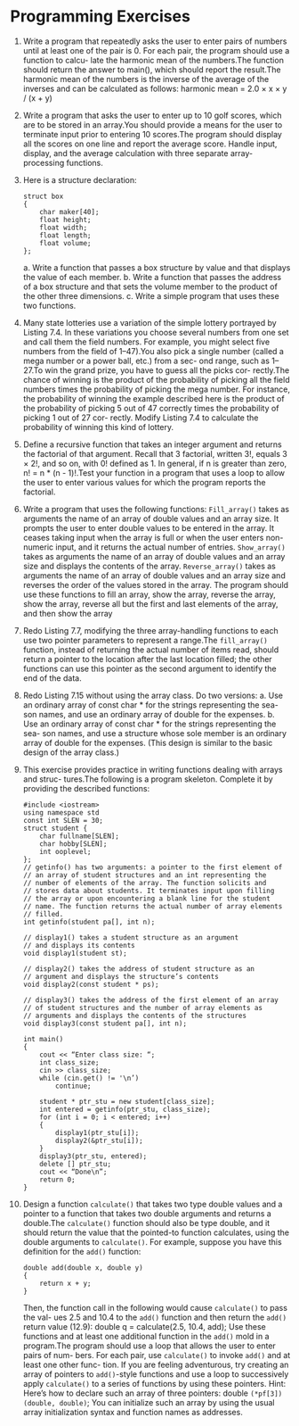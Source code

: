 # Programming Exercises

1. Write a program that repeatedly asks the user to enter pairs of numbers until at
   least one of the pair is 0. For each pair, the program should use a function to calcu-
   late the harmonic mean of the numbers.The function should return the answer to
   main(), which should report the result.The harmonic mean of the numbers is the
   inverse of the average of the inverses and can be calculated as follows:
   harmonic mean = 2.0 × x × y / (x + y)

2. Write a program that asks the user to enter up to 10 golf scores, which are to be
   stored in an array.You should provide a means for the user to terminate input prior
   to entering 10 scores.The program should display all the scores on one line and
   report the average score. Handle input, display, and the average calculation with
   three separate array-processing functions.

3. Here is a structure declaration:
   ```
   struct box
   {
       char maker[40];
       float height;
       float width;
       float length;
       float volume;
   };
   ```
   a. Write a function that passes a box structure by value and that displays the
   value of each member.
   b. Write a function that passes the address of a box structure and that sets the
   volume member to the product of the other three dimensions.
   c. Write a simple program that uses these two functions.

4. Many state lotteries use a variation of the simple lottery portrayed by Listing 7.4. In
   these variations you choose several numbers from one set and call them the field
   numbers. For example, you might select five numbers from the field of 1–47).You
   also pick a single number (called a mega number or a power ball, etc.) from a sec-
   ond range, such as 1–27.To win the grand prize, you have to guess all the picks cor-
   rectly.The chance of winning is the product of the probability of picking all the
   field numbers times the probability of picking the mega number. For instance, the
   probability of winning the example described here is the product of the probability
   of picking 5 out of 47 correctly times the probability of picking 1 out of 27 cor-
   rectly. Modify Listing 7.4 to calculate the probability of winning this kind of lottery.

5. Define a recursive function that takes an integer argument and returns the factorial
   of that argument. Recall that 3 factorial, written 3!, equals 3 × 2!, and so on, with 0!
   defined as 1. In general, if n is greater than zero, n! = n * (n - 1)!.Test your function
   in a program that uses a loop to allow the user to enter various values for which the
   program reports the factorial.

6. Write a program that uses the following functions:
   `Fill_array()` takes as arguments the name of an array of double values and an
   array size. It prompts the user to enter double values to be entered in the array. It
   ceases taking input when the array is full or when the user enters non-numeric
   input, and it returns the actual number of entries.
   `Show_array()` takes as arguments the name of an array of double values and an
   array size and displays the contents of the array.
   `Reverse_array()` takes as arguments the name of an array of double values and an
   array size and reverses the order of the values stored in the array.
   The program should use these functions to fill an array, show the array, reverse the
   array, show the array, reverse all but the first and last elements of the array, and then
   show the array

7. Redo Listing 7.7, modifying the three array-handling functions to each use two
   pointer parameters to represent a range.The `fill_array()` function, instead of
   returning the actual number of items read, should return a pointer to the location
   after the last location filled; the other functions can use this pointer as the second
   argument to identify the end of the data.

8. Redo Listing 7.15 without using the array class. Do two versions:
   a. Use an ordinary array of const char * for the strings representing the sea-
   son names, and use an ordinary array of double for the expenses.
   b. Use an ordinary array of const char * for the strings representing the sea-
   son names, and use a structure whose sole member is an ordinary array of
   double for the expenses. (This design is similar to the basic design of the
   array class.)

9. This exercise provides practice in writing functions dealing with arrays and struc-
   tures.The following is a program skeleton. Complete it by providing the described
   functions:
   ```   
   #include <iostream>
   using namespace std
   const int SLEN = 30;
   struct student {
       char fullname[SLEN];
       char hobby[SLEN];
       int ooplevel;
   };
   // getinfo() has two arguments: a pointer to the first element of
   // an array of student structures and an int representing the
   // number of elements of the array. The function solicits and
   // stores data about students. It terminates input upon filling
   // the array or upon encountering a blank line for the student
   // name. The function returns the actual number of array elements
   // filled.
   int getinfo(student pa[], int n);
   
   // display1() takes a student structure as an argument
   // and displays its contents
   void display1(student st);
   
   // display2() takes the address of student structure as an
   // argument and displays the structure’s contents
   void display2(const student * ps);
   
   // display3() takes the address of the first element of an array
   // of student structures and the number of array elements as
   // arguments and displays the contents of the structures
   void display3(const student pa[], int n);
   
   int main()
   {
       cout << “Enter class size: “;
       int class_size;
       cin >> class_size;
       while (cin.get() != '\n’)
           continue;
   
       student * ptr_stu = new student[class_size];
       int entered = getinfo(ptr_stu, class_size);
       for (int i = 0; i < entered; i++)
       {
           display1(ptr_stu[i]);
           display2(&ptr_stu[i]);
       }
       display3(ptr_stu, entered);
       delete [] ptr_stu;
       cout << “Done\n”;
       return 0;
   }
   ```
10. Design a function `calculate()` that takes two type double values and a pointer to
    a function that takes two double arguments and returns a double.The
    `calculate()` function should also be type double, and it should return the value
    that the pointed-to function calculates, using the double arguments to
    `calculate()`. For example, suppose you have this definition for the `add()`
    function:
    ```
    double add(double x, double y)
    {
        return x + y;
    }
    ```
    Then, the function call in the following would cause `calculate()` to pass the val-
    ues 2.5 and 10.4 to the `add()` function and then return the `add() `return value
    (12.9):
    double q = calculate(2.5, 10.4, add);
    Use these functions and at least one additional function in the `add()` mold in a
    program.The program should use a loop that allows the user to enter pairs of num-
    bers. For each pair, use `calculate()` to invoke `add()` and at least one other func-
    tion. If you are feeling adventurous, try creating an array of pointers to `add()`-style
    functions and use a loop to successively apply `calculate()` to a series of functions
    by using these pointers. Hint: Here’s how to declare such an array of three pointers:
    double `(*pf[3])(double, double)`;
    You can initialize such an array by using the usual array initialization syntax and
    function names as addresses.